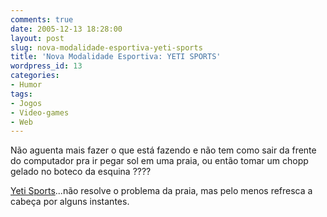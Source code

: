 ```yaml
---
comments: true
date: 2005-12-13 18:28:00
layout: post
slug: nova-modalidade-esportiva-yeti-sports
title: 'Nova Modalidade Esportiva: YETI SPORTS'
wordpress_id: 13
categories:
- Humor
tags:
- Jogos
- Video-games
- Web
---
```


Não aguenta mais fazer o que está fazendo e não tem como sair da frente do computador pra ir pegar sol em uma praia, ou então tomar um chopp gelado no boteco da esquina ????

[Yeti Sports](http://www.yetisports.org/)...não resolve o problema da praia, mas pelo menos refresca a cabeça por alguns instantes.
